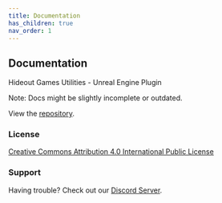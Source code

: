 ```yaml
---
title: Documentation
has_children: true
nav_order: 1
---
```


## Documentation

Hideout Games Utilities - Unreal Engine Plugin

Note: Docs might be slightly incomplete or outdated.

View the [repository](https://github.com/PrestigeBR/HGUtilities).

### License

<a href="https://github.com/PrestigeBR/HGUtilities/blob/main/LICENSE.md">Creative Commons Attribution 4.0 International Public License</a>

### Support

Having trouble? Check out our [Discord Server](http://hideout.no).
